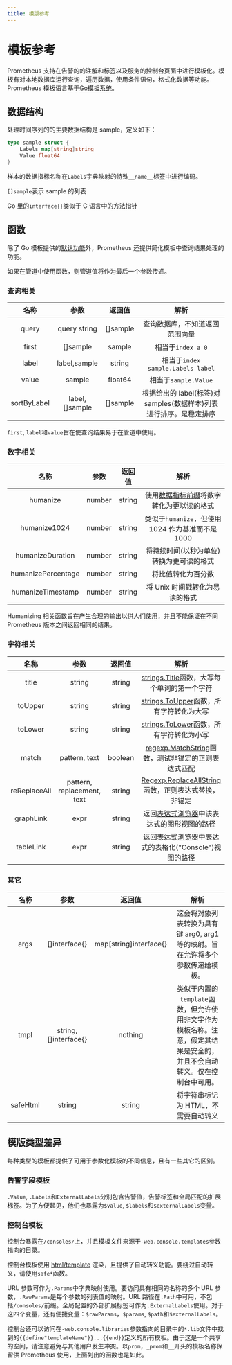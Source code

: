 ```yaml
---
title: 模版参考
---
```


# 模板参考

Prometheus 支持在告警的的注解和标签以及服务的控制台页面中进行模板化。模板有对本地数据库运行查询，遍历数据，使用条件语句，格式化数据等功能。Prometheus 模板语言基于[Go模板系统](https://golang.org/pkg/text/template/)。

## 数据结构

处理时间序列的的主要数据结构是 sample，定义如下：

```go
type sample struct {
    Labels map[string]string
    Value float64
}
```

样本的数据指标名称在`Labels`字典映射的特殊`__name__`标签中进行编码。

`[]sample`表示 sample 的列表

Go 里的`interface{}`类似于 C 语言中的方法指针

## 函数

除了 Go 模板提供的[默认功能](https://golang.org/pkg/text/template/#hdr-Functions)外，Prometheus 还提供简化模板中查询结果处理的功能。

如果在管道中使用函数，则管道值将作为最后一个参数传递。

### 查询相关

| 名称 | 参数 | 返回值 | 解析 |
| :---: | :---: | :---: | :---: |
| query | query string | \[\]sample | 查询数据库，不知道返回范围向量 |
| first | \[\]sample | sample | 相当于`index a 0` |
| label | label,sample | string | 相当于`index sample.Labels label` |
| value | sample | float64 | 相当于`sample.Value` |
| sortByLabel | label,\[\]sample | \[\]sample | 根据给出的 label\(标签\)对 samples\(数据样本\)列表进行排序。是稳定排序 |

`first`, `label`和`value`旨在使查询结果易于在管道中使用。

### 数字相关

| 名称 | 参数 | 返回值 | 解析 |
| :---: | :---: | :---: | :---: |
| humanize | number | string | 使用[数据指标前缀](https://en.wikipedia.org/wiki/Metric_prefix)将数字转化为更以读的格式 |
| humanize1024 | number | string | 类似于`humanize`，但使用 1024 作为基准而不是 1000 |
| humanizeDuration | number | string | 将持续时间\(以秒为单位\)转换为更可读的格式 |
| humanizePercentage | number | string | 将比值转化为百分数 |
| humanizeTimestamp | number | string | 将 Unix 时间戳转化为易读的格式 |

Humanizing 相关函数旨在产生合理的输出以供人们使用，并且不能保证在不同 Prometheus 版本之间返回相同的结果。

### 字符相关

| 名称 | 参数 | 返回值 | 解析 |
| :---: | :---: | :---: | :---: |
| title | string | string | [strings.Title](https://golang.org/pkg/strings/#Title)函数，大写每个单词的第一个字符 |
| toUpper | string | string | [strings.ToUpper](https://golang.org/pkg/strings/#ToUpper)函数，所有字符转化为大写 |
| toLower | string | string | [strings.ToLower](https://golang.org/pkg/strings/#ToLower)函数，所有字符转化为小写 |
| match | pattern, text | boolean | [regexp.MatchString](https://golang.org/pkg/regexp/#MatchString)函数，测试非锚定的正则表达式匹配 |
| reReplaceAll | pattern, replacement, text | string | [Regexp.ReplaceAllString](https://golang.org/pkg/regexp/#Regexp.ReplaceAllString)函数，正则表达式替换，非锚定 |
| graphLink | expr | string | 返回[表达式浏览器](browser.md)中该表达式的图形视图的路径 |
| tableLink | expr | string | 返回[表达式浏览器](browser.md)中表达式的表格化\("Console"\)视图的路径 |

### 其它

| 名称 | 参数 | 返回值 | 解析 |
| :---: | :---: | :---: | :---: |
| args | \[\]interface{} | map\[string\]interface{} | 这会将对象列表转换为具有键 arg0, arg1 等的映射。旨在允许将多个参数传递给模板。 |
| tmpl | string, \[\]interface{} | nothing | 类似于内置的`template`函数，但允许使用非文字作为模板名称。注意，假定其结果是安全的，并且不会自动转义。仅在控制台中可用。 |
| safeHtml | string | string | 将字符串标记为 HTML，不需要自动转义 |

## 模版类型差异

每种类型的模板都提供了可用于参数化模板的不同信息，且有一些其它的区别。

### 告警字段模板

`.Value`, `.Labels`和`ExternalLabels`分别包含告警值，告警标签和全局匹配的扩展标签。为了方便起见，他们也暴露为`$value`, `$labels`和`$externalLabels`变量。

### 控制台模板

控制台暴露在`/consoles/`上，并且模板文件来源于`-web.console.templates`参数指向的目录。

控制台模板使用 [html/template](https://golang.org/pkg/html/template/) 渲染，且提供了自动转义功能。要绕过自动转义，请使用`safe*`函数。

URL 参数可作为`.Params`中字典映射使用。要访问具有相同的名称的多个 URL 参数，`.RawParams`是每个参数的列表值的映射。URL 路径在`.Path`中可用，不包括`/consoles/`前缀。全局配置的外部扩展标签可作为`.ExternalLabels`使用。对于这四个变量，还有便捷变量：`$rawParams`，`$params`, `$path`和`$externalLabels`。

控制台还可以访问在`-web.console.libraries`参数指向的目录中的`*.lib`文件中找到的`{{define"templateName"}}...{{end}}`定义的所有模板。由于这是一个共享的空间，请注意避免与其他用户发生冲突。以`prom`，`_prom`和`__`开头的模板名称保留供 Prometheus 使用，上面列出的函数也是如此。

